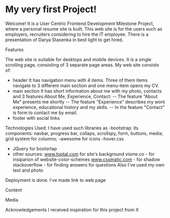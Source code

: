 # My very first Project!
Welcome!
It is a User Centric Frontend Development Milestone Project, where a personal resume site is built.
This web site is for the users such as employers, recruiters considering to hire the IT employee.
There is a presentation of Darya Stasenka in best light to get hired.

Features

The web site is suitable for desktops and mobile devices. It is a single scrolling page, consisting of 3 separate page areas.
My web site consists of:
- header
It has navigation menu with 4 items. Three of them items navigate to 3 different main section and one menu-item opens my CV. 
- main section
It has short information about me with my photo, contacts and 3 features:About Me, Experience, Contact:
 -- The feature "About Me" presents me shortly
 -- The feature "Experience" describes my work experience, educational history and my skills.
 -- In the feature "Contact" is form to contact me by email.
 - footer with social links

Technologies Used:
I have used such libraries as 
-bootstrap: its components: navbar, progress bar, collaps, scrollspy, form, buttons, media; 
grid system for columns;
-awesome for icons
-hover.css
- JQuery for bootsrtap
- other sources:
www.toptal.com for site's background
visme.co - for insiparion of website-color-schemes
www.cssmatic.com - for shadow
stackoverflow - for finding answers for questions
     Also I've used my own text and photo

Deployment is done. I've made link to web page

Content

Media

Acknowledgements
I received inspiration for this project from X


